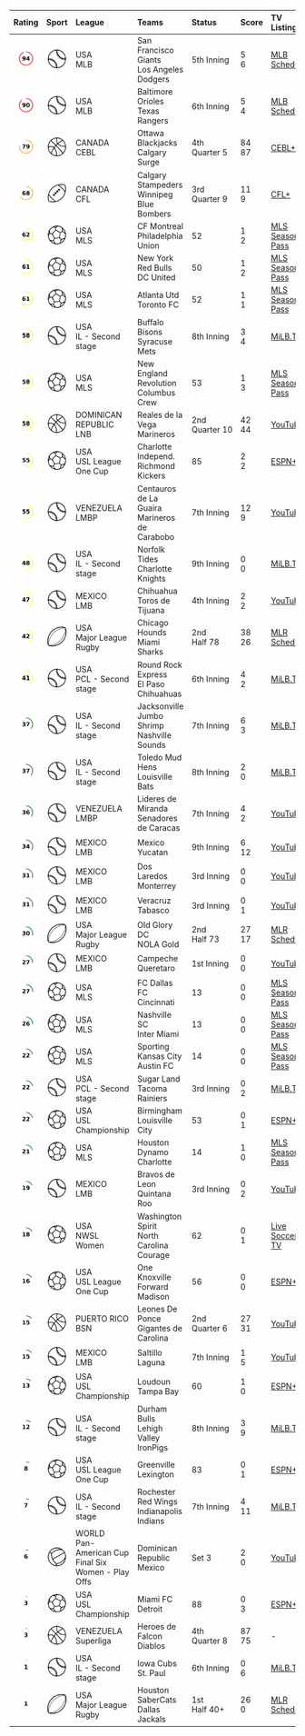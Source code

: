 | Rating                                                                                                                                 | Sport                                                                                                                     | League                                                | Teams                                           | Status         | Score    | TV Listing                                                                                                                      |
|:---------------------------------------------------------------------------------------------------------------------------------------|:--------------------------------------------------------------------------------------------------------------------------|:------------------------------------------------------|:------------------------------------------------|:---------------|:---------|:--------------------------------------------------------------------------------------------------------------------------------|
| <img src="https://raw.githubusercontent.com/BlakeDuncan25/Donut-SVG-Ratings/bac4e4a278175106499642192132b1786a9aec38/94.svg" alt="94"> | <img src="https://raw.githubusercontent.com/BlakeDuncan25/Donut-SVG-Ratings/master/baseball.png" alt="Baseball">          | USA<br>MLB                                            | San Francisco Giants<br>Los Angeles Dodgers     | 5th Inning     | 5<br>6   | <a href="https://www.mlb.com/schedule">MLB Schedule</a>                                                                         |
| <img src="https://raw.githubusercontent.com/BlakeDuncan25/Donut-SVG-Ratings/bac4e4a278175106499642192132b1786a9aec38/90.svg" alt="90"> | <img src="https://raw.githubusercontent.com/BlakeDuncan25/Donut-SVG-Ratings/master/baseball.png" alt="Baseball">          | USA<br>MLB                                            | Baltimore Orioles<br>Texas Rangers              | 6th Inning     | 5<br>4   | <a href="https://www.mlb.com/schedule">MLB Schedule</a>                                                                         |
| <img src="https://raw.githubusercontent.com/BlakeDuncan25/Donut-SVG-Ratings/bac4e4a278175106499642192132b1786a9aec38/79.svg" alt="79"> | <img src="https://raw.githubusercontent.com/BlakeDuncan25/Donut-SVG-Ratings/master/basketball.png" alt="Basketball">      | CANADA<br>CEBL                                        | Ottawa Blackjacks<br>Calgary Surge              | 4th Quarter 5  | 84<br>87 | <a href="https://plus.cebl.ca/">CEBL+</a>                                                                                       |
| <img src="https://raw.githubusercontent.com/BlakeDuncan25/Donut-SVG-Ratings/bac4e4a278175106499642192132b1786a9aec38/68.svg" alt="68"> | <img src="https://raw.githubusercontent.com/BlakeDuncan25/Donut-SVG-Ratings/master/football.png" alt="American Football"> | CANADA<br>CFL                                         | Calgary Stampeders<br>Winnipeg Blue Bombers     | 3rd Quarter 9  | 11<br>9  | <a href="https://www.cfl.ca/plus/">CFL+</a>                                                                                     |
| <img src="https://raw.githubusercontent.com/BlakeDuncan25/Donut-SVG-Ratings/bac4e4a278175106499642192132b1786a9aec38/62.svg" alt="62"> | <img src="https://raw.githubusercontent.com/BlakeDuncan25/Donut-SVG-Ratings/master/soccer.png" alt="Soccer">              | USA<br>MLS                                            | CF Montreal<br>Philadelphia Union               | 52             | 1<br>2   | <a href="https://tv.apple.com/us/channel/tvs.sbd.7000">MLS Season Pass</a>                                                      |
| <img src="https://raw.githubusercontent.com/BlakeDuncan25/Donut-SVG-Ratings/bac4e4a278175106499642192132b1786a9aec38/61.svg" alt="61"> | <img src="https://raw.githubusercontent.com/BlakeDuncan25/Donut-SVG-Ratings/master/soccer.png" alt="Soccer">              | USA<br>MLS                                            | New York Red Bulls<br>DC United                 | 50             | 1<br>2   | <a href="https://tv.apple.com/us/channel/tvs.sbd.7000">MLS Season Pass</a>                                                      |
| <img src="https://raw.githubusercontent.com/BlakeDuncan25/Donut-SVG-Ratings/bac4e4a278175106499642192132b1786a9aec38/61.svg" alt="61"> | <img src="https://raw.githubusercontent.com/BlakeDuncan25/Donut-SVG-Ratings/master/soccer.png" alt="Soccer">              | USA<br>MLS                                            | Atlanta Utd<br>Toronto FC                       | 52             | 1<br>1   | <a href="https://tv.apple.com/us/channel/tvs.sbd.7000">MLS Season Pass</a>                                                      |
| <img src="https://raw.githubusercontent.com/BlakeDuncan25/Donut-SVG-Ratings/bac4e4a278175106499642192132b1786a9aec38/58.svg" alt="58"> | <img src="https://raw.githubusercontent.com/BlakeDuncan25/Donut-SVG-Ratings/master/baseball.png" alt="Baseball">          | USA<br>IL - Second stage                              | Buffalo Bisons<br>Syracuse Mets                 | 8th Inning     | 3<br>4   | <a href="http://milb.tv/">MiLB.TV</a>                                                                                           |
| <img src="https://raw.githubusercontent.com/BlakeDuncan25/Donut-SVG-Ratings/bac4e4a278175106499642192132b1786a9aec38/58.svg" alt="58"> | <img src="https://raw.githubusercontent.com/BlakeDuncan25/Donut-SVG-Ratings/master/soccer.png" alt="Soccer">              | USA<br>MLS                                            | New England Revolution<br>Columbus Crew         | 53             | 1<br>3   | <a href="https://tv.apple.com/us/channel/tvs.sbd.7000">MLS Season Pass</a>                                                      |
| <img src="https://raw.githubusercontent.com/BlakeDuncan25/Donut-SVG-Ratings/bac4e4a278175106499642192132b1786a9aec38/58.svg" alt="58"> | <img src="https://raw.githubusercontent.com/BlakeDuncan25/Donut-SVG-Ratings/master/basketball.png" alt="Basketball">      | DOMINICAN REPUBLIC<br>LNB                             | Reales de la Vega<br>Marineros                  | 2nd Quarter 10 | 42<br>44 | <a href="https://www.youtube.com/@LNBRDTv1/streams">YouTube</a>                                                                 |
| <img src="https://raw.githubusercontent.com/BlakeDuncan25/Donut-SVG-Ratings/bac4e4a278175106499642192132b1786a9aec38/55.svg" alt="55"> | <img src="https://raw.githubusercontent.com/BlakeDuncan25/Donut-SVG-Ratings/master/soccer.png" alt="Soccer">              | USA<br>USL League One Cup                             | Charlotte Independ.<br>Richmond Kickers         | 85             | 2<br>2   | <a href="https://www.espn.com/watch/catalog/4353061c-244c-3586-b267-7d54b4d79cde/usl-jaegermeister-cup#bucketId=7373">ESPN+</a> |
| <img src="https://raw.githubusercontent.com/BlakeDuncan25/Donut-SVG-Ratings/bac4e4a278175106499642192132b1786a9aec38/55.svg" alt="55"> | <img src="https://raw.githubusercontent.com/BlakeDuncan25/Donut-SVG-Ratings/master/baseball.png" alt="Baseball">          | VENEZUELA<br>LMBP                                     | Centauros de La Guaira<br>Marineros de Carabobo | 7th Inning     | 12<br>9  | <a href="https://www.youtube.com/@LMBPVE/streams">YouTube</a>                                                                   |
| <img src="https://raw.githubusercontent.com/BlakeDuncan25/Donut-SVG-Ratings/bac4e4a278175106499642192132b1786a9aec38/48.svg" alt="48"> | <img src="https://raw.githubusercontent.com/BlakeDuncan25/Donut-SVG-Ratings/master/baseball.png" alt="Baseball">          | USA<br>IL - Second stage                              | Norfolk Tides<br>Charlotte Knights              | 9th Inning     | 0<br>0   | <a href="http://milb.tv/">MiLB.TV</a>                                                                                           |
| <img src="https://raw.githubusercontent.com/BlakeDuncan25/Donut-SVG-Ratings/bac4e4a278175106499642192132b1786a9aec38/47.svg" alt="47"> | <img src="https://raw.githubusercontent.com/BlakeDuncan25/Donut-SVG-Ratings/master/baseball.png" alt="Baseball">          | MEXICO<br>LMB                                         | Chihuahua<br>Toros de Tijuana                   | 4th Inning     | 2<br>2   | <a href="https://www.youtube.com/results?search_query=liga+mexicana+de+beisbol&sp=EgJAAQ%253D%253D">YouTube</a>                 |
| <img src="https://raw.githubusercontent.com/BlakeDuncan25/Donut-SVG-Ratings/bac4e4a278175106499642192132b1786a9aec38/42.svg" alt="42"> | <img src="https://raw.githubusercontent.com/BlakeDuncan25/Donut-SVG-Ratings/master/rugby.png" alt="Rugby">                | USA<br>Major League Rugby                             | Chicago Hounds<br>Miami Sharks                  | 2nd Half 78    | 38<br>26 | <a href="https://www.majorleague.rugby/schedules/">MLR Schedule</a>                                                             |
| <img src="https://raw.githubusercontent.com/BlakeDuncan25/Donut-SVG-Ratings/bac4e4a278175106499642192132b1786a9aec38/41.svg" alt="41"> | <img src="https://raw.githubusercontent.com/BlakeDuncan25/Donut-SVG-Ratings/master/baseball.png" alt="Baseball">          | USA<br>PCL - Second stage                             | Round Rock Express<br>El Paso Chihuahuas        | 6th Inning     | 4<br>2   | <a href="http://milb.tv/">MiLB.TV</a>                                                                                           |
| <img src="https://raw.githubusercontent.com/BlakeDuncan25/Donut-SVG-Ratings/bac4e4a278175106499642192132b1786a9aec38/37.svg" alt="37"> | <img src="https://raw.githubusercontent.com/BlakeDuncan25/Donut-SVG-Ratings/master/baseball.png" alt="Baseball">          | USA<br>IL - Second stage                              | Jacksonville Jumbo Shrimp<br>Nashville Sounds   | 7th Inning     | 6<br>3   | <a href="http://milb.tv/">MiLB.TV</a>                                                                                           |
| <img src="https://raw.githubusercontent.com/BlakeDuncan25/Donut-SVG-Ratings/bac4e4a278175106499642192132b1786a9aec38/37.svg" alt="37"> | <img src="https://raw.githubusercontent.com/BlakeDuncan25/Donut-SVG-Ratings/master/baseball.png" alt="Baseball">          | USA<br>IL - Second stage                              | Toledo Mud Hens<br>Louisville Bats              | 8th Inning     | 2<br>0   | <a href="http://milb.tv/">MiLB.TV</a>                                                                                           |
| <img src="https://raw.githubusercontent.com/BlakeDuncan25/Donut-SVG-Ratings/bac4e4a278175106499642192132b1786a9aec38/36.svg" alt="36"> | <img src="https://raw.githubusercontent.com/BlakeDuncan25/Donut-SVG-Ratings/master/baseball.png" alt="Baseball">          | VENEZUELA<br>LMBP                                     | Lideres de Miranda<br>Senadores de Caracas      | 7th Inning     | 4<br>2   | <a href="https://www.youtube.com/@LMBPVE/streams">YouTube</a>                                                                   |
| <img src="https://raw.githubusercontent.com/BlakeDuncan25/Donut-SVG-Ratings/bac4e4a278175106499642192132b1786a9aec38/34.svg" alt="34"> | <img src="https://raw.githubusercontent.com/BlakeDuncan25/Donut-SVG-Ratings/master/baseball.png" alt="Baseball">          | MEXICO<br>LMB                                         | Mexico<br>Yucatan                               | 9th Inning     | 6<br>12  | <a href="https://www.youtube.com/results?search_query=liga+mexicana+de+beisbol&sp=EgJAAQ%253D%253D">YouTube</a>                 |
| <img src="https://raw.githubusercontent.com/BlakeDuncan25/Donut-SVG-Ratings/bac4e4a278175106499642192132b1786a9aec38/31.svg" alt="31"> | <img src="https://raw.githubusercontent.com/BlakeDuncan25/Donut-SVG-Ratings/master/baseball.png" alt="Baseball">          | MEXICO<br>LMB                                         | Dos Laredos<br>Monterrey                        | 3rd Inning     | 0<br>0   | <a href="https://www.youtube.com/results?search_query=liga+mexicana+de+beisbol&sp=EgJAAQ%253D%253D">YouTube</a>                 |
| <img src="https://raw.githubusercontent.com/BlakeDuncan25/Donut-SVG-Ratings/bac4e4a278175106499642192132b1786a9aec38/31.svg" alt="31"> | <img src="https://raw.githubusercontent.com/BlakeDuncan25/Donut-SVG-Ratings/master/baseball.png" alt="Baseball">          | MEXICO<br>LMB                                         | Veracruz<br>Tabasco                             | 3rd Inning     | 0<br>1   | <a href="https://www.youtube.com/results?search_query=liga+mexicana+de+beisbol&sp=EgJAAQ%253D%253D">YouTube</a>                 |
| <img src="https://raw.githubusercontent.com/BlakeDuncan25/Donut-SVG-Ratings/bac4e4a278175106499642192132b1786a9aec38/30.svg" alt="30"> | <img src="https://raw.githubusercontent.com/BlakeDuncan25/Donut-SVG-Ratings/master/rugby.png" alt="Rugby">                | USA<br>Major League Rugby                             | Old Glory DC<br>NOLA Gold                       | 2nd Half 73    | 27<br>17 | <a href="https://www.majorleague.rugby/schedules/">MLR Schedule</a>                                                             |
| <img src="https://raw.githubusercontent.com/BlakeDuncan25/Donut-SVG-Ratings/bac4e4a278175106499642192132b1786a9aec38/27.svg" alt="27"> | <img src="https://raw.githubusercontent.com/BlakeDuncan25/Donut-SVG-Ratings/master/baseball.png" alt="Baseball">          | MEXICO<br>LMB                                         | Campeche<br>Queretaro                           | 1st Inning     | 0<br>0   | <a href="https://www.youtube.com/results?search_query=liga+mexicana+de+beisbol&sp=EgJAAQ%253D%253D">YouTube</a>                 |
| <img src="https://raw.githubusercontent.com/BlakeDuncan25/Donut-SVG-Ratings/bac4e4a278175106499642192132b1786a9aec38/27.svg" alt="27"> | <img src="https://raw.githubusercontent.com/BlakeDuncan25/Donut-SVG-Ratings/master/soccer.png" alt="Soccer">              | USA<br>MLS                                            | FC Dallas<br>FC Cincinnati                      | 13             | 0<br>0   | <a href="https://tv.apple.com/us/channel/tvs.sbd.7000">MLS Season Pass</a>                                                      |
| <img src="https://raw.githubusercontent.com/BlakeDuncan25/Donut-SVG-Ratings/bac4e4a278175106499642192132b1786a9aec38/26.svg" alt="26"> | <img src="https://raw.githubusercontent.com/BlakeDuncan25/Donut-SVG-Ratings/master/soccer.png" alt="Soccer">              | USA<br>MLS                                            | Nashville SC<br>Inter Miami                     | 13             | 0<br>0   | <a href="https://tv.apple.com/us/channel/tvs.sbd.7000">MLS Season Pass</a>                                                      |
| <img src="https://raw.githubusercontent.com/BlakeDuncan25/Donut-SVG-Ratings/bac4e4a278175106499642192132b1786a9aec38/22.svg" alt="22"> | <img src="https://raw.githubusercontent.com/BlakeDuncan25/Donut-SVG-Ratings/master/soccer.png" alt="Soccer">              | USA<br>MLS                                            | Sporting Kansas City<br>Austin FC               | 14             | 0<br>0   | <a href="https://tv.apple.com/us/channel/tvs.sbd.7000">MLS Season Pass</a>                                                      |
| <img src="https://raw.githubusercontent.com/BlakeDuncan25/Donut-SVG-Ratings/bac4e4a278175106499642192132b1786a9aec38/22.svg" alt="22"> | <img src="https://raw.githubusercontent.com/BlakeDuncan25/Donut-SVG-Ratings/master/baseball.png" alt="Baseball">          | USA<br>PCL - Second stage                             | Sugar Land<br>Tacoma Rainiers                   | 3rd Inning     | 0<br>2   | <a href="http://milb.tv/">MiLB.TV</a>                                                                                           |
| <img src="https://raw.githubusercontent.com/BlakeDuncan25/Donut-SVG-Ratings/bac4e4a278175106499642192132b1786a9aec38/22.svg" alt="22"> | <img src="https://raw.githubusercontent.com/BlakeDuncan25/Donut-SVG-Ratings/master/soccer.png" alt="Soccer">              | USA<br>USL Championship                               | Birmingham<br>Louisville City                   | 53             | 0<br>1   | <a href="https://www.espn.com/watch/catalog/573c1a9a-fcdd-49b4-af3a-e4b065c461c5/usl-championship#bucketId=7373">ESPN+</a>      |
| <img src="https://raw.githubusercontent.com/BlakeDuncan25/Donut-SVG-Ratings/bac4e4a278175106499642192132b1786a9aec38/21.svg" alt="21"> | <img src="https://raw.githubusercontent.com/BlakeDuncan25/Donut-SVG-Ratings/master/soccer.png" alt="Soccer">              | USA<br>MLS                                            | Houston Dynamo<br>Charlotte                     | 14             | 1<br>0   | <a href="https://tv.apple.com/us/channel/tvs.sbd.7000">MLS Season Pass</a>                                                      |
| <img src="https://raw.githubusercontent.com/BlakeDuncan25/Donut-SVG-Ratings/bac4e4a278175106499642192132b1786a9aec38/19.svg" alt="19"> | <img src="https://raw.githubusercontent.com/BlakeDuncan25/Donut-SVG-Ratings/master/baseball.png" alt="Baseball">          | MEXICO<br>LMB                                         | Bravos de Leon<br>Quintana Roo                  | 3rd Inning     | 0<br>2   | <a href="https://www.youtube.com/results?search_query=liga+mexicana+de+beisbol&sp=EgJAAQ%253D%253D">YouTube</a>                 |
| <img src="https://raw.githubusercontent.com/BlakeDuncan25/Donut-SVG-Ratings/bac4e4a278175106499642192132b1786a9aec38/18.svg" alt="18"> | <img src="https://raw.githubusercontent.com/BlakeDuncan25/Donut-SVG-Ratings/master/soccer.png" alt="Soccer">              | USA<br>NWSL Women                                     | Washington Spirit<br>North Carolina Courage     | 62             | 0<br>1   | <a href="https://www.livesoccertv.com/competitions/united-states/nwsl/">Live Soccer TV</a>                                      |
| <img src="https://raw.githubusercontent.com/BlakeDuncan25/Donut-SVG-Ratings/bac4e4a278175106499642192132b1786a9aec38/16.svg" alt="16"> | <img src="https://raw.githubusercontent.com/BlakeDuncan25/Donut-SVG-Ratings/master/soccer.png" alt="Soccer">              | USA<br>USL League One Cup                             | One Knoxville<br>Forward Madison                | 56             | 0<br>0   | <a href="https://www.espn.com/watch/catalog/4353061c-244c-3586-b267-7d54b4d79cde/usl-jaegermeister-cup#bucketId=7373">ESPN+</a> |
| <img src="https://raw.githubusercontent.com/BlakeDuncan25/Donut-SVG-Ratings/bac4e4a278175106499642192132b1786a9aec38/15.svg" alt="15"> | <img src="https://raw.githubusercontent.com/BlakeDuncan25/Donut-SVG-Ratings/master/basketball.png" alt="Basketball">      | PUERTO RICO<br>BSN                                    | Leones De Ponce<br>Gigantes de Carolina         | 2nd Quarter 6  | 27<br>31 | <a href="https://www.youtube.com/@BaloncestoSuperiorNacionalPR/streams">YouTube</a>                                             |
| <img src="https://raw.githubusercontent.com/BlakeDuncan25/Donut-SVG-Ratings/bac4e4a278175106499642192132b1786a9aec38/15.svg" alt="15"> | <img src="https://raw.githubusercontent.com/BlakeDuncan25/Donut-SVG-Ratings/master/baseball.png" alt="Baseball">          | MEXICO<br>LMB                                         | Saltillo<br>Laguna                              | 7th Inning     | 1<br>5   | <a href="https://www.youtube.com/results?search_query=liga+mexicana+de+beisbol&sp=EgJAAQ%253D%253D">YouTube</a>                 |
| <img src="https://raw.githubusercontent.com/BlakeDuncan25/Donut-SVG-Ratings/bac4e4a278175106499642192132b1786a9aec38/13.svg" alt="13"> | <img src="https://raw.githubusercontent.com/BlakeDuncan25/Donut-SVG-Ratings/master/soccer.png" alt="Soccer">              | USA<br>USL Championship                               | Loudoun<br>Tampa Bay                            | 60             | 1<br>0   | <a href="https://www.espn.com/watch/catalog/573c1a9a-fcdd-49b4-af3a-e4b065c461c5/usl-championship#bucketId=7373">ESPN+</a>      |
| <img src="https://raw.githubusercontent.com/BlakeDuncan25/Donut-SVG-Ratings/bac4e4a278175106499642192132b1786a9aec38/12.svg" alt="12"> | <img src="https://raw.githubusercontent.com/BlakeDuncan25/Donut-SVG-Ratings/master/baseball.png" alt="Baseball">          | USA<br>IL - Second stage                              | Durham Bulls<br>Lehigh Valley IronPigs          | 8th Inning     | 3<br>9   | <a href="http://milb.tv/">MiLB.TV</a>                                                                                           |
| <img src="https://raw.githubusercontent.com/BlakeDuncan25/Donut-SVG-Ratings/bac4e4a278175106499642192132b1786a9aec38/8.svg" alt="8">   | <img src="https://raw.githubusercontent.com/BlakeDuncan25/Donut-SVG-Ratings/master/soccer.png" alt="Soccer">              | USA<br>USL League One Cup                             | Greenville<br>Lexington                         | 83             | 0<br>1   | <a href="https://www.espn.com/watch/catalog/4353061c-244c-3586-b267-7d54b4d79cde/usl-jaegermeister-cup#bucketId=7373">ESPN+</a> |
| <img src="https://raw.githubusercontent.com/BlakeDuncan25/Donut-SVG-Ratings/bac4e4a278175106499642192132b1786a9aec38/7.svg" alt="7">   | <img src="https://raw.githubusercontent.com/BlakeDuncan25/Donut-SVG-Ratings/master/baseball.png" alt="Baseball">          | USA<br>IL - Second stage                              | Rochester Red Wings<br>Indianapolis Indians     | 7th Inning     | 4<br>11  | <a href="http://milb.tv/">MiLB.TV</a>                                                                                           |
| <img src="https://raw.githubusercontent.com/BlakeDuncan25/Donut-SVG-Ratings/bac4e4a278175106499642192132b1786a9aec38/6.svg" alt="6">   | <img src="https://raw.githubusercontent.com/BlakeDuncan25/Donut-SVG-Ratings/master/volleyball.png" alt="Volleyball">      | WORLD<br>Pan-American Cup Final Six Women - Play Offs | Dominican Republic<br>Mexico                    | Set 3          | 2<br>0   | <a href="https://www.youtube.com/@ReinasdelCaribe/streams">YouTube</a>                                                          |
| <img src="https://raw.githubusercontent.com/BlakeDuncan25/Donut-SVG-Ratings/bac4e4a278175106499642192132b1786a9aec38/3.svg" alt="3">   | <img src="https://raw.githubusercontent.com/BlakeDuncan25/Donut-SVG-Ratings/master/soccer.png" alt="Soccer">              | USA<br>USL Championship                               | Miami FC<br>Detroit                             | 88             | 0<br>3   | <a href="https://www.espn.com/watch/catalog/573c1a9a-fcdd-49b4-af3a-e4b065c461c5/usl-championship#bucketId=7373">ESPN+</a>      |
| <img src="https://raw.githubusercontent.com/BlakeDuncan25/Donut-SVG-Ratings/bac4e4a278175106499642192132b1786a9aec38/3.svg" alt="3">   | <img src="https://raw.githubusercontent.com/BlakeDuncan25/Donut-SVG-Ratings/master/basketball.png" alt="Basketball">      | VENEZUELA<br>Superliga                                | Heroes de Falcon<br>Diablos                     | 4th Quarter 8  | 87<br>75 | -                                                                                                                               |
| <img src="https://raw.githubusercontent.com/BlakeDuncan25/Donut-SVG-Ratings/bac4e4a278175106499642192132b1786a9aec38/1.svg" alt="1">   | <img src="https://raw.githubusercontent.com/BlakeDuncan25/Donut-SVG-Ratings/master/baseball.png" alt="Baseball">          | USA<br>IL - Second stage                              | Iowa Cubs<br>St. Paul                           | 6th Inning     | 0<br>6   | <a href="http://milb.tv/">MiLB.TV</a>                                                                                           |
| <img src="https://raw.githubusercontent.com/BlakeDuncan25/Donut-SVG-Ratings/bac4e4a278175106499642192132b1786a9aec38/1.svg" alt="1">   | <img src="https://raw.githubusercontent.com/BlakeDuncan25/Donut-SVG-Ratings/master/rugby.png" alt="Rugby">                | USA<br>Major League Rugby                             | Houston SaberCats<br>Dallas Jackals             | 1st Half 40+   | 26<br>0  | <a href="https://www.majorleague.rugby/schedules/">MLR Schedule</a>                                                             |